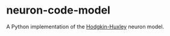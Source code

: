 neuron-code-model
=================

A Python implementation of the [Hodgkin-Huxley](http://en.wikipedia.org/wiki/Hodgkin%E2%80%93Huxley_model) neuron model. 
